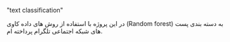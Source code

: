 ﻿"text classification" 

<p>در این پروژه با استفاده از روش های داده کاوی (Random forest) به دسته بندی پست های شبکه اجتماعی تلگرام پرداخته ام.</p>